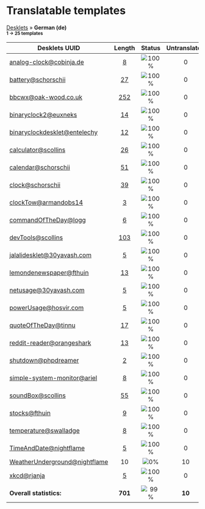 # Translatable templates
[Desklets](../README.md) &#187; **German (de)**
<br><sub>**1 &#8594; 25 templates**</sub>

Desklets UUID | Length | Status | Untranslated
------------|:------:|:------:|:-----------:
[analog-clock@cobinja.de](../desklets-status/analog-clock@cobinja.de/README.md) | [8](../desklets-status/analog-clock@cobinja.de/po/de.po) | ![100%](http://progressed.io/bar/100) |  0
[battery@schorschii](../desklets-status/battery@schorschii/README.md) | [27](../desklets-status/battery@schorschii/po/de.po) | ![100%](http://progressed.io/bar/100) |  0
[bbcwx@oak-wood.co.uk](../desklets-status/bbcwx@oak-wood.co.uk/README.md) | [252](../desklets-status/bbcwx@oak-wood.co.uk/po/de.po) | ![100%](http://progressed.io/bar/100) |  0
[binaryclock2@euxneks](../desklets-status/binaryclock2@euxneks/README.md) | [14](../desklets-status/binaryclock2@euxneks/po/de.po) | ![100%](http://progressed.io/bar/100) |  0
[binaryclockdesklet@entelechy](../desklets-status/binaryclockdesklet@entelechy/README.md) | [12](../desklets-status/binaryclockdesklet@entelechy/po/de.po) | ![100%](http://progressed.io/bar/100) |  0
[calculator@scollins](../desklets-status/calculator@scollins/README.md) | [26](../desklets-status/calculator@scollins/po/de.po) | ![100%](http://progressed.io/bar/100) |  0
[calendar@schorschii](../desklets-status/calendar@schorschii/README.md) | [51](../desklets-status/calendar@schorschii/po/de.po) | ![100%](http://progressed.io/bar/100) |  0
[clock@schorschii](../desklets-status/clock@schorschii/README.md) | [39](../desklets-status/clock@schorschii/po/de.po) | ![100%](http://progressed.io/bar/100) |  0
[clockTow@armandobs14](../desklets-status/clockTow@armandobs14/README.md) | [3](../desklets-status/clockTow@armandobs14/po/de.po) | ![100%](http://progressed.io/bar/100) |  0
[commandOfTheDay@logg](../desklets-status/commandOfTheDay@logg/README.md) | [6](../desklets-status/commandOfTheDay@logg/po/de.po) | ![100%](http://progressed.io/bar/100) |  0
[devTools@scollins](../desklets-status/devTools@scollins/README.md) | [103](../desklets-status/devTools@scollins/po/de.po) | ![100%](http://progressed.io/bar/100) |  0
[jalalidesklet@30yavash.com](../desklets-status/jalalidesklet@30yavash.com/README.md) | [5](../desklets-status/jalalidesklet@30yavash.com/po/de.po) | ![100%](http://progressed.io/bar/100) |  0
[lemondenewspaper@fthuin](../desklets-status/lemondenewspaper@fthuin/README.md) | [13](../desklets-status/lemondenewspaper@fthuin/po/de.po) | ![100%](http://progressed.io/bar/100) |  0
[netusage@30yavash.com](../desklets-status/netusage@30yavash.com/README.md) | [5](../desklets-status/netusage@30yavash.com/po/de.po) | ![100%](http://progressed.io/bar/100) |  0
[powerUsage@hosvir.com](../desklets-status/powerUsage@hosvir.com/README.md) | [5](../desklets-status/powerUsage@hosvir.com/po/de.po) | ![100%](http://progressed.io/bar/100) |  0
[quoteOfTheDay@tinnu](../desklets-status/quoteOfTheDay@tinnu/README.md) | [17](../desklets-status/quoteOfTheDay@tinnu/po/de.po) | ![100%](http://progressed.io/bar/100) |  0
[reddit-reader@orangeshark](../desklets-status/reddit-reader@orangeshark/README.md) | [13](../desklets-status/reddit-reader@orangeshark/po/de.po) | ![100%](http://progressed.io/bar/100) |  0
[shutdown@phpdreamer](../desklets-status/shutdown@phpdreamer/README.md) | [2](../desklets-status/shutdown@phpdreamer/po/de.po) | ![100%](http://progressed.io/bar/100) |  0
[simple-system-monitor@ariel](../desklets-status/simple-system-monitor@ariel/README.md) | [8](../desklets-status/simple-system-monitor@ariel/po/de.po) | ![100%](http://progressed.io/bar/100) |  0
[soundBox@scollins](../desklets-status/soundBox@scollins/README.md) | [55](../desklets-status/soundBox@scollins/po/de.po) | ![100%](http://progressed.io/bar/100) |  0
[stocks@fthuin](../desklets-status/stocks@fthuin/README.md) | [9](../desklets-status/stocks@fthuin/po/de.po) | ![100%](http://progressed.io/bar/100) |  0
[temperature@swalladge](../desklets-status/temperature@swalladge/README.md) | [8](../desklets-status/temperature@swalladge/po/de.po) | ![100%](http://progressed.io/bar/100) |  0
[TimeAndDate@nightflame](../desklets-status/TimeAndDate@nightflame/README.md) | [5](../desklets-status/TimeAndDate@nightflame/po/de.po) | ![100%](http://progressed.io/bar/100) |  0
[WeatherUnderground@nightflame](../desklets-status/WeatherUnderground@nightflame/README.md) | 10 | ![0%](http://progressed.io/bar/0) | 10
[xkcd@rjanja](../desklets-status/xkcd@rjanja/README.md) | [5](../desklets-status/xkcd@rjanja/po/de.po) | ![100%](http://progressed.io/bar/100) |  0
**Overall statistics:** | **701** | ![99%](http://progressed.io/bar/99) | **10**
